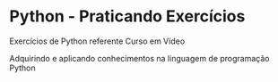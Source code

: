 # Python - Praticando Exercícios
 Exercícios de Python referente Curso em Vídeo
 
 Adquirindo e aplicando conhecimentos na linguagem de programação Python
